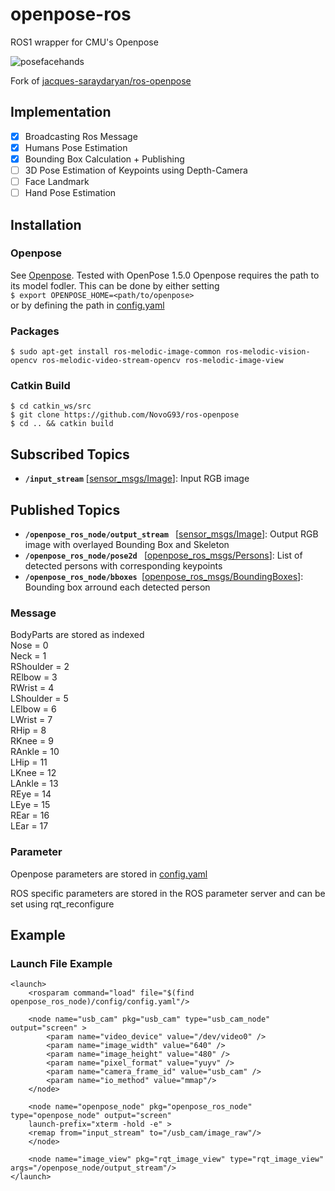 # openpose-ros
ROS1 wrapper for CMU's Openpose

![posefacehands](pose_face_hands.gif)

Fork of [jacques-saraydaryan/ros-openpose](https://github.com/jacques-saraydaryan/ros-openpose)

## Implementation

- [X] Broadcasting Ros Message
- [X] Humans Pose Estimation
- [X] Bounding Box Calculation + Publishing
- [ ] 3D Pose Estimation of Keypoints using Depth-Camera
- [ ] Face Landmark
- [ ] Hand Pose Estimation

## Installation 
### Openpose

See [Openpose](https://github.com/CMU-Perceptual-Computing-Lab/openpose).
Tested with OpenPose 1.5.0
Openpose requires the path to its model fodler. This can be done by either setting     
`$ export OPENPOSE_HOME=<path/to/openpose>`    
or by defining the path in [config.yaml](openpose_ros_node/config/config.yaml)

### Packages

```
$ sudo apt-get install ros-melodic-image-common ros-melodic-vision-opencv ros-melodic-video-stream-opencv ros-melodic-image-view
```

### Catkin Build 

```
$ cd catkin_ws/src
$ git clone https://github.com/NovoG93/ros-openpose
$ cd .. && catkin build
```

## Subscribed Topics
* **`/input_stream`** [[sensor_msgs/Image](http://docs.ros.org/melodic/api/sensor_msgs/html/msg/Image.html)]: Input RGB image

## Published Topics
* **`/openpose_ros_node/output_stream `** [[sensor_msgs/Image](http://docs.ros.org/melodic/api/sensor_msgs/html/msg/Image.html)]: Output RGB image with overlayed Bounding Box and Skeleton
* **`/openpose_ros_node/pose2d `** [[openpose_ros_msgs/Persons](openpose_ros_msgs/msg/Persons.msg)]: List of detected persons with corresponding keypoints
* **`/openpose_ros_node/bboxes `**[[openpose_ros_msgs/BoundingBoxes](openpose_ros_msgs/msg/BoundingBoxes.msg)]: Bounding box arround each detected person

### Message

BodyParts are stored as indexed   
    Nose = 0  
    Neck = 1  
    RShoulder = 2  
    RElbow = 3  
    RWrist = 4  
    LShoulder = 5  
    LElbow = 6  
    LWrist = 7  
    RHip = 8  
    RKnee = 9  
    RAnkle = 10  
    LHip = 11  
    LKnee = 12  
    LAnkle = 13  
    REye = 14  
    LEye = 15  
    REar = 16  
    LEar = 17  

### Parameter
Openpose parameters are stored in [config.yaml](openpose_ros_node/config/config.yaml)

ROS specific parameters are stored in the ROS parameter server and can be set using rqt_reconfigure


    
## Example

### Launch File Example

```
<launch>
    <rosparam command="load" file="$(find openpose_ros_node)/config/config.yaml"/>

    <node name="usb_cam" pkg="usb_cam" type="usb_cam_node" output="screen" >
        <param name="video_device" value="/dev/video0" />
        <param name="image_width" value="640" />
        <param name="image_height" value="480" />
        <param name="pixel_format" value="yuyv" />
        <param name="camera_frame_id" value="usb_cam" />
        <param name="io_method" value="mmap"/>
    </node>

    <node name="openpose_node" pkg="openpose_ros_node" type="openpose_node" output="screen"
    launch-prefix="xterm -hold -e" >
    <remap from="input_stream" to="/usb_cam/image_raw"/>
    </node>

    <node name="image_view" pkg="rqt_image_view" type="rqt_image_view" args="/openpose_node/output_stream"/>
</launch>

```